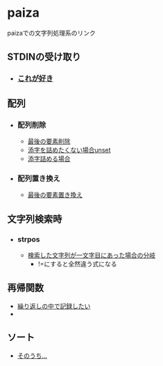 # paiza
paizaでの文字列処理系のリンク

## STDINの受け取り
  - ### [これが好き](https://paiza.io/projects/mGaz8B27mI9oEqeph6zCFQ?language=php)

## 配列

  - ### 配列削除
    - [最後の要素削除](https://techacademy.jp/magazine/29468)
    - [添字を詰めたくない場合unset](https://qiita.com/Quantum/items/767dba44af81d1825248#index%E3%82%92%E6%8C%87%E5%AE%9A%E3%81%97%E3%81%A6%E5%89%8A%E9%99%A4--%E3%81%9D%E3%81%AE2)
    - [添字詰める場合](https://qiita.com/Quantum/items/767dba44af81d1825248#index%E3%82%92%E6%8C%87%E5%AE%9A%E3%81%97%E3%81%A6%E5%89%8A%E9%99%A4--%E3%81%9D%E3%81%AE2)
  - ### 配列置き換え
    - [最後の要素置き換え](https://paiza.io/projects/0W_V4InkFXJAgr5paj6fOQ)
## 文字列検索時
- ### strpos
   - [検索した文字列が一文字目にあった場合の分岐](https://qiita.com/kazu56/items/2c72d187438de07c2503)
     - !=にすると全然違う式になる


## 再帰関数
  - [繰り返しの中で記録したい](https://qiita.com/drken/items/23a4f604fa3f505dd5ad#fn1)
  -

## ソート
  - [そのうち...](https://qiita.com/drken/items/44c60118ab3703f7727f#0-%E3%81%AF%E3%81%98%E3%82%81%E3%81%AB)